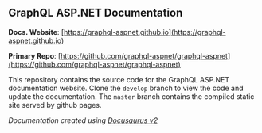 ## GraphQL ASP.NET Documentation

**Docs. Website**: [https://graphql-aspnet.github.io](https://graphql-aspnet.github.io)

**Primary Repo**: [https://github.com/graphql-aspnet/graphql-aspnet](https://github.com/graphql-aspnet/graphql-aspnet)

This repository contains the source code for the GraphQL ASP.NET documentation website.  Clone the `develop` branch to view the code and update the documentation.  The `master` branch contains the compiled static site served by github pages.


_Documentation created using [Docusaurus v2](https://docusaurus.io)_